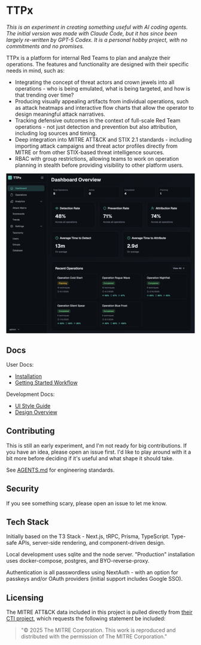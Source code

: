 # TTPx

_This is an experiment in creating something useful with AI coding agents. The initial version was made with Claude Code, but it has since been largely re-written by GPT-5 Codex. It is a personal hobby project, with no commitments and no promises._

TTPx is a platform for internal Red Teams to plan and analyze their operations. The features and functionality are designed with their specific needs in mind, such as:

- Integrating the concept of threat actors and crown jewels into all operations - who is being emulated, what is being targeted, and how is that trending over time?
- Producing visually appealing artifacts from individual operations, such as attack heatmaps and interactive flow charts that allow the operator to design meaningful attack narratives.
- Tracking defensive outcomes in the context of full-scale Red Team operations - not just detection and prevention but also attribution, including log sources and timing.
- Deep integration into MITRE ATT&CK and STIX 2.1 standards - including importing attack campaigns and threat actor profiles directly from MITRE or from other STIX-based threat intelligence sources.
- RBAC with group restrictions, allowing teams to work on operation planning in stealth before providing visibility to other platform users.

![Dashboard screenshot](docs/images/dashboard.png)

## Docs

User Docs:
- [Installation](docs/installation.md)
- [Getting Started Workflow](docs/getting-started.md)

Development Docs:
- [UI Style Guide](docs/dev/STYLE.md)
- [Design Overview](docs/dev/DESIGN.md)

## Contributing

This is still an early experiment, and I'm not ready for big contributions. If you have an idea, please open an issue first. I'd like to play around with it a bit more before deciding if it's useful and what shape it should take.

See [AGENTS.md](AGENTS.md) for engineering standards.

## Security

If you see something scary, please open an issue to let me know.

## Tech Stack

Initially based on the T3 Stack - Next.js, tRPC, Prisma, TypeScript. Type-safe APIs, server-side rendering, and component-driven design.

Local development uses sqlite and the node server. "Production" installation uses docker-compose, postgres, and BYO-reverse-proxy.

Authentication is all passwordless using NextAuth - with an option for passkeys and/or OAuth providers (initial support includes Google SSO).

## Licensing

The MITRE ATT&CK data included in this project is pulled directly from [their CTI project](https://github.com/mitre/cti), which requests the following statement be included:

> "© 2025 The MITRE Corporation. This work is reproduced and distributed with the permission of The MITRE Corporation."
